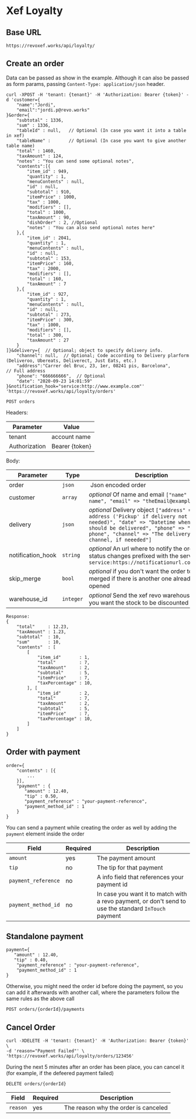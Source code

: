 # Xef Loyalty

## Base URL

`https://revoxef.works/api/loyalty/`


## Create an order
Data can be passed as show in the example. Although it can also be passed as form params, passing `Content-Type: application/json` header. 

```
curl -XPOST -H 'tenant: {tenant}' -H 'Authorization: Bearer {token}' -d 'customer={
    "name":"Jordi",
    "email":"jordi.p@revo.works"
}&order={
    "subtotal" : 1336,
    "sum" : 1336,
    "tableId" : null,	// Optional (In case you want it into a table in xef)
    "tableName" : 		// Optional (In case you want to give another table name)
    "total" : 1460,
    "taxAmount" : 124,
    "notes" : "You can send some optional notes",
    "contents":[{
        "item_id" : 949,
        "quantity" : 1,
        "menuContents" : null,
        "id" : null,
        "subtotal" : 910,
        "itemPrice" : 1000,
        "tax" : 1000,
        "modifiers" : [],
        "total" : 1000,
        "taxAmount" : 90,
        "dishOrder" : 2, //Optional
        "notes" : "You can also send optional notes here"
    },{
        "item_id" : 2041,
        "quantity" : 1,
        "menuContents" : null,
        "id" : null,
        "subtotal" : 153,
        "itemPrice" : 160,
        "tax" : 2000,
        "modifiers" : [],
        "total" : 160,
        "taxAmount" : 7
    },{
        "item_id" : 927,
        "quantity" : 1,
        "menuContents" : null,
        "id" : null,
        "subtotal" : 273,
        "itemPrice" : 300,
        "tax" : 1000,
        "modifiers" : [],
        "total" : 300,
        "taxAmount" : 27
    }
]}&delivery={  // Optional; object to specify delivery info.
    "channel": null,  // Optional; Code according to Delivery plarform (Deliveroo, Ubereats, Deliverect, Just Eats, etc.)
    "address":"Carrer del Bruc, 23, 1er, 08241 pis, Barcelona",      // Full address
    "phone": "666666666",  // Optional
    "date": "2020-09-23 14:01:59"
}&notification_hook="service:http://www.example.com"' 'https://revoxef.works/api/loyalty/orders'
```

`POST orders`

Headers:

Parameter     | Value
--------------|-----------------
tenant        | account name
Authorization | Bearer {token}

Body:

Parameter         | Type         | Description 
------------------|--------------|-------------------------
order             | `json`       | Json encoded order   
customer          | `array`      | *optional* Of name and email `["name" => "The name", "email" => "theEmail@example.com"]`
delivery          | `json`       | *optional* Delivery object `["address" => "The address ('Pickup' if delivery not needed)", "date" => "Datetime when order should be delivered", "phone" => "The phone", "channel" => "The delivery channel, if neeeded"]`
notification_hook | `string`     | *optional* An url where to notify the order status changes prefixed with the service id `service:https://notificationurl.com/notify`
skip_merge		  | `bool`       | *optional* if you don't want the order to be merged if there is another one already opened
warehouse_id	  | `integer`    | *optional* Send the xef revo warehouse_id if you want the stock to be discounted

```
Response:
{
    "total"     : 12.23,
    "taxAmount" : 1.23,
    "subtotal"  : 10,
    "sum"       : 10,
    "contents"  : [
        [
            "item_id"       : 1,
            "total"         : 7,
            "taxAmount"     : 2,
            "subtotal"      : 5,
            "itemPrice"     : 7,
            "taxPercentage" : 10,
        ], [
            "item_id"       : 2,
            "total"         : 7,
            "taxAmount"     : 2,
            "subtotal"      : 5,
            "itemPrice"     : 7,
            "taxPercentage" : 10,
        ]
    ]
}
```

## Order with payment

```
order={
    "contents" : [{
        ...
    }],
    "payment" : { 
       "amount" : 12.40,
       "tip" : 0.50,
       "payment_reference" : "your-payment-reference",
       "payment_method_id" : 1
    }
}

```

You can send a payment while creating the order as well by adding the `payment` element inside the order


Field               | Required | Description
--------------------|----------|--------------
`amount`            | yes      | The payment amount
`tip`               | no       | The tip for that payment
`payment_reference` | no       | A info field that references your payment id
`payment_method_id` | no       | In case you want it to match with a revo payment, or don't send to use the standard `InTouch` payment

## Standalone payment

```
payment={ 
   "amount" : 12.40,
   "tip" : 0.40,
    "payment_reference" : "your-payment-reference",
    "payment_method_id" : 1
}
```

Otherwise, you might need the order id before doing the payment, so you can add it afterwards with another call, where the parameters follow the same rules as the above call

`POST orders/{orderId}/payments`


## Cancel Order
```
curl -XDELETE -H 'tenant: {tenant}' -H 'Authorization: Bearer {token}' \
-d 'reason="Payment Failed"' \
'https://revoxef.works/api/loyalty/orders/123456'
```

During the next 5 minutes after an order has been place, you can cancel it (for example, if the defeered payment failed)

`DELETE orders/{orderId}`

Field             | Required | Description
------------------|----------|--------------
`reason`          | yes      | The reason why the order is canceled


